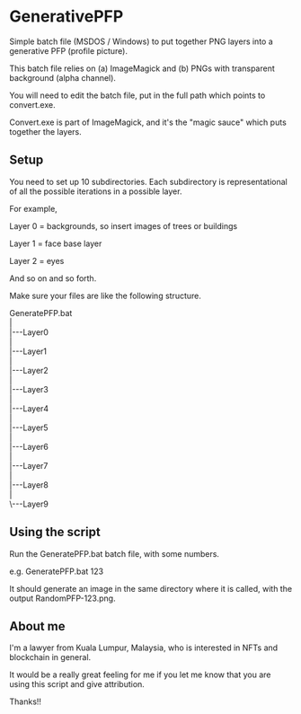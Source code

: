 # GenerativePFP
Simple batch file (MSDOS / Windows) to put together PNG layers into a generative PFP (profile picture). 

This batch file relies on (a) ImageMagick and (b) PNGs with transparent background (alpha channel).

You will need to edit the batch file, put in the full path which points to convert.exe.

Convert.exe is part of ImageMagick, and it's the "magic sauce" which puts together the layers.

## Setup

You need to set up 10 subdirectories. Each subdirectory is representational of all the possible iterations in a possible layer.

For example, 

Layer 0 = backgrounds, so insert images of trees or buildings 

Layer 1 = face base layer 

Layer 2 = eyes

And so on and so forth.

Make sure your files are like the following structure.

GeneratePFP.bat \
| \
|---Layer0 \
| \
|---Layer1 \
| \
|---Layer2 \
| \
|---Layer3 \
| \
|---Layer4 \
| \
|---Layer5 \
| \
|---Layer6 \
| \
|---Layer7 \
| \
|---Layer8 \
| \
\\---Layer9 

## Using the script

Run the GeneratePFP.bat batch file, with some numbers.

e.g. GeneratePFP.bat 123

It should generate an image in the same directory where it is called, with the output RandomPFP-123.png.

## About me

I'm a lawyer from Kuala Lumpur, Malaysia, who is interested in NFTs and blockchain in general.

It would be a really great feeling for me if you let me know that you are using this script and give attribution.

Thanks!!
